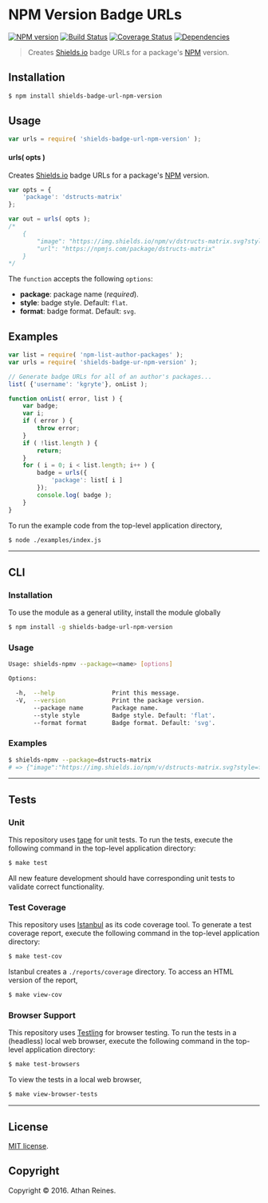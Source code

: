 NPM Version Badge URLs
===
[![NPM version][npm-image]][npm-url] [![Build Status][build-image]][build-url] [![Coverage Status][coverage-image]][coverage-url] [![Dependencies][dependencies-image]][dependencies-url]

> Creates [Shields.io][shields] badge URLs for a package's [NPM][npm] version.


## Installation

``` bash
$ npm install shields-badge-url-npm-version
```


## Usage

``` javascript
var urls = require( 'shields-badge-url-npm-version' );
```

#### urls( opts )

Creates [Shields.io][shields] badge URLs for a package's [NPM][npm] version.

``` javascript
var opts = {
	'package': 'dstructs-matrix'
};

var out = urls( opts );
/*
	{
		"image": "https://img.shields.io/npm/v/dstructs-matrix.svg?style=flat",
		"url": "https://npmjs.com/package/dstructs-matrix"
	}
*/ 
```

The `function` accepts the following `options`:
*	__package__: package name (*required*).
*	__style__: badge style. Default: `flat`.
*	__format__: badge format. Default: `svg`.


## Examples

``` javascript
var list = require( 'npm-list-author-packages' );
var urls = require( 'shields-badge-ur-npm-version' );

// Generate badge URLs for all of an author's packages...
list( {'username': 'kgryte'}, onList );

function onList( error, list ) {
	var badge;
	var i;
	if ( error ) {
		throw error;
	}
	if ( !list.length ) {
		return;
	}
	for ( i = 0; i < list.length; i++ ) {
		badge = urls({
			'package': list[ i ]
		});
		console.log( badge );
	}
}
```

To run the example code from the top-level application directory,

``` bash
$ node ./examples/index.js
```


---
## CLI

### Installation

To use the module as a general utility, install the module globally

``` bash
$ npm install -g shields-badge-url-npm-version
```


### Usage

``` bash
Usage: shields-npmv --package=<name> [options]

Options:

  -h,  --help                Print this message.
  -V,  --version             Print the package version.
       --package name        Package name.
       --style style         Badge style. Default: 'flat'.
       --format format       Badge format. Default: 'svg'.
```


### Examples

``` bash
$ shields-npmv --package=dstructs-matrix
# => {"image":"https://img.shields.io/npm/v/dstructs-matrix.svg?style=flat","url":"https://npmjs.com/package/dstructs-matrix"}
```


---
## Tests

### Unit

This repository uses [tape][tape] for unit tests. To run the tests, execute the following command in the top-level application directory:

``` bash
$ make test
```

All new feature development should have corresponding unit tests to validate correct functionality.


### Test Coverage

This repository uses [Istanbul][istanbul] as its code coverage tool. To generate a test coverage report, execute the following command in the top-level application directory:

``` bash
$ make test-cov
```

Istanbul creates a `./reports/coverage` directory. To access an HTML version of the report,

``` bash
$ make view-cov
```


### Browser Support

This repository uses [Testling][testling] for browser testing. To run the tests in a (headless) local web browser, execute the following command in the top-level application directory:

``` bash
$ make test-browsers
```

To view the tests in a local web browser,

``` bash
$ make view-browser-tests
```

<!-- [![browser support][browsers-image]][browsers-url] -->


---
## License

[MIT license](http://opensource.org/licenses/MIT).


## Copyright

Copyright &copy; 2016. Athan Reines.


[npm-image]: http://img.shields.io/npm/v/shields-badge-url-npm-version.svg
[npm-url]: https://npmjs.org/package/shields-badge-url-npm-version

[build-image]: http://img.shields.io/travis/kgryte/shields-badge-url-npm-version/master.svg
[build-url]: https://travis-ci.org/kgryte/shields-badge-url-npm-version

[coverage-image]: https://img.shields.io/codecov/c/github/kgryte/shields-badge-url-npm-version/master.svg
[coverage-url]: https://codecov.io/github/kgryte/shields-badge-url-npm-version?branch=master

[dependencies-image]: http://img.shields.io/david/kgryte/shields-badge-url-npm-version.svg
[dependencies-url]: https://david-dm.org/kgryte/shields-badge-url-npm-version

[dev-dependencies-image]: http://img.shields.io/david/dev/kgryte/shields-badge-url-npm-version.svg
[dev-dependencies-url]: https://david-dm.org/dev/kgryte/shields-badge-url-npm-version

[github-issues-image]: http://img.shields.io/github/issues/kgryte/shields-badge-url-npm-version.svg
[github-issues-url]: https://github.com/kgryte/shields-badge-url-npm-version/issues

[tape]: https://github.com/substack/tape
[istanbul]: https://github.com/gotwarlost/istanbul
[testling]: https://ci.testling.com
[npm]: https://npmjs.com
[shields]: http://shields.io/
